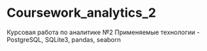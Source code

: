 # Coursework_analytics_2
Курсовая работа по аналитике №2
Применяемые технологии - PostgreSQL, SQLite3, pandas, seaborn
